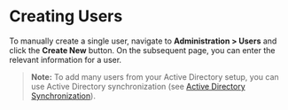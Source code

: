 [title]: # (Creating Users)
[tags]: # (Users)
[priority]: #

# Creating Users

To manually create a single user, navigate to **Administration > Users** and click the **Create New** button. On the subsequent page, you can enter the relevant information for a user.

> **Note:** To add many users from your Active Directory setup, you can use Active Directory synchronization (see [Active Directory Synchronization](../../active-directory/index.md)).
